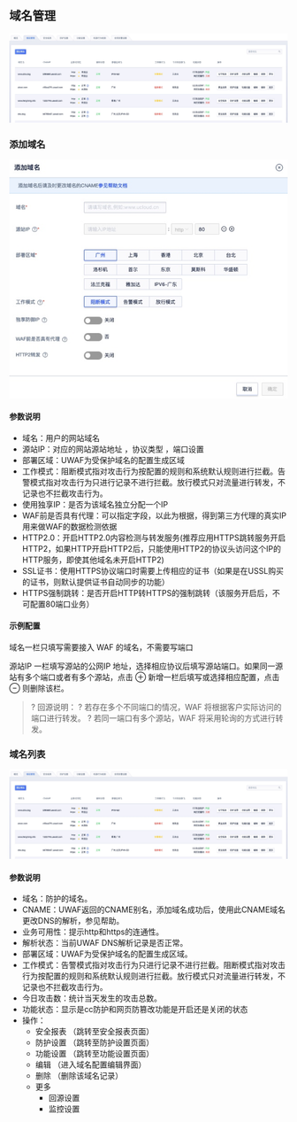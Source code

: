 ## 域名管理
![](/images/15971409870678.jpg)


### 添加域名
![](/images/16195057563860.jpg)

#### 参数说明

  - 域名：用户的网站域名
  - 源站IP：对应的网站源站地址 ，协议类型 ，端口设置
  - 部署区域：UWAF为受保护域名的配置生成区域
  - 工作模式：阻断模式指对攻击行为按配置的规则和系统默认规则进行拦截。告警模式指对攻击行为只进行记录不进行拦截。放行模式只对流量进行转发，不记录也不拦截攻击行为。
  - 使用独享IP：是否为该域名独立分配一个IP
  - WAF前是否具有代理：可以指定字段，以此为根据，得到第三方代理的真实IP用来做WAF的数据检测依据
  - HTTP2.0：开启HTTP2.0内容检测与转发服务(推荐应用HTTPS跳转服务开启HTTP2，如果HTTP开启HTTP2后，只能使用HTTP2的协议头访问这个IP的HTTP服务，即使其他域名未开启HTTP2)
  - SSL证书：使用HTTPS协议端口时需要上传相应的证书（如果是在USSL购买的证书，则默认提供证书自动同步的功能）
  - HTTPS强制跳转：是否开启HTTP转HTTPS的强制跳转（该服务开启后，不可配置80端口业务）

#### 示例配置
域名一栏只填写需要接入 WAF 的域名，不需要写端口

源站IP 一栏填写源站的公网IP 地址，选择相应协议后填写源站端口。如果同一源站有多个端口或者有多个源站，点击 ⊕ 新增一栏后填写或选择相应配置，点击 ⊖ 则删除该栏。

>? 回源说明：
>? 若存在多个不同端口的情况，WAF 将根据客户实际访问的端口进行转发。
>? 若同一端口有多个源站，WAF 将采用轮询的方式进行转发。


### 域名列表
![](/images/15971409870678.jpg)

#### 参数说明

  - 域名：防护的域名。
  - CNAME：UWAF返回的CNAME别名，添加域名成功后，使用此CNAME域名更改DNS的解析，参见帮助。
  - 业务可用性：提示http和https的连通性。
  - 解析状态：当前UWAF DNS解析记录是否正常。
  - 部署区域：UWAF为受保护域名的配置生成区域。
  - 工作模式：告警模式指对攻击行为只进行记录不进行拦截。阻断模式指对攻击行为按配置的规则和系统默认规则进行拦截。放行模式只对流量进行转发，不记录也不拦截攻击行为。
  - 今日攻击数：统计当天发生的攻击总数。
  - 功能状态：显示是cc防护和网页防篡改功能是开启还是关闭的状态
  - 操作：
    * 安全报表 （跳转至安全报表页面）
    * 防护设置 （跳转至防护设置页面）
    * 功能设置 （跳转至功能设置页面）
    * 编辑 （进入域名配置编辑界面）
    * 删除 （删除该域名记录）
    * 更多
       * 回源设置
       * 监控设置
